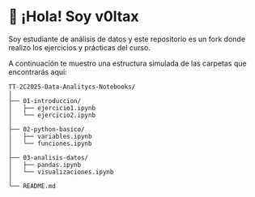 # 👋 ¡Hola! Soy v0ltax

Soy estudiante de análisis de datos y este repositorio es un fork donde realizo los ejercicios y prácticas del curso.

A continuación te muestro una estructura simulada de las carpetas que encontrarás aquí:

```
TT-2C2025-Data-Analitycs-Notebooks/
│
├── 01-introduccion/
│   ├── ejercicio1.ipynb
│   └── ejercicio2.ipynb
│
├── 02-python-basico/
│   ├── variables.ipynb
│   └── funciones.ipynb
│
├── 03-analisis-datos/
│   ├── pandas.ipynb
│   └── visualizaciones.ipynb
│
└── README.md
```